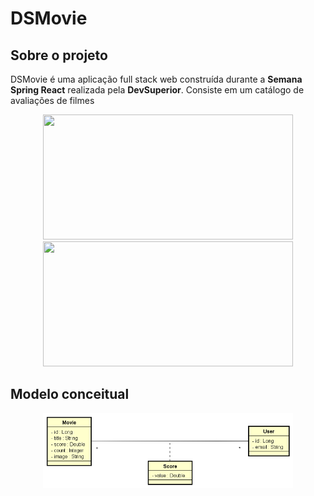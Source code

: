 # DSMovie

## Sobre o projeto
DSMovie é uma aplicação full stack web construída durante a **Semana Spring React** realizada pela **DevSuperior**.
Consiste em um catálogo de avaliações de filmes

<div align="center">
<img src="https://user-images.githubusercontent.com/4969693/158024794-c297c0d3-fc4c-4077-8555-9302da4b09d1.png" width="400px" height = "200px" />
<img src="https://user-images.githubusercontent.com/4969693/158024802-579f0201-8d7a-4478-b496-d971e7131a77.png" width="400px" height = "200px" />
</div>

## Modelo conceitual
<div align="center">
<img src="https://raw.githubusercontent.com/devsuperior/bds-assets/main/sds/dsmovie-dominio.png"  width="400px"  />
</div>
